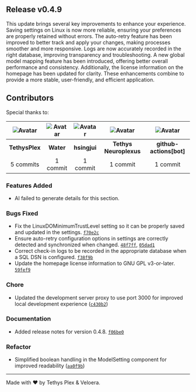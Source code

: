 ## Release v0.4.9

This update brings several key improvements to enhance your experience. Saving settings on Linux is now more reliable, ensuring your preferences are properly retained without errors. The auto-retry feature has been improved to better track and apply your changes, making processes smoother and more responsive. Logs are now accurately recorded in the right database, improving transparency and troubleshooting. A new global model mapping feature has been introduced, offering better overall performance and consistency. Additionally, the license information on the homepage has been updated for clarity. These enhancements combine to provide a more stable, user-friendly, and efficient application.

## Contributors

Special thanks to:

|![Avatar](https://github.com/TethysPlex.png?size=40) |![Avatar](https://github.com/github.png?size=40) |![Avatar](https://github.com/hsingjui.png?size=40) |![Avatar](https://github.com/github.png?size=40) |![Avatar](https://github.com/github.png?size=40) |
| :----------: | :----------: | :----------: | :----------: | :----------: |
| **TethysPlex** | **Water** | **hsingjui** | **Tethys Neuroplexus** | **github-actions[bot]** |
| 5 commits | 1 commit | 1 commit | 1 commit | 1 commit |

### Features Added

- AI failed to generate details for this section.
### Bugs Fixed

- Fix the LinuxDOMinimumTrustLevel setting so it can be properly saved and updated in the settings. [`f70e2c`](https://github.com/Veloera/Veloera/commit/f70e2c546a215f23ca3c6174ffc738de114744c6)
- Ensure auto-retry configuration options in settings are correctly detected and synchronized when changed. [`48f7ff`](https://github.com/Veloera/Veloera/commit/48f7ff55a281abb72852d8aa3520e0582dbafd70), [`05dad1`](https://github.com/Veloera/Veloera/commit/05dad15937f42e704568295fb3a0f9f60737a00e)
- Correct check-in logs to be recorded in the appropriate database when a SQL DSN is configured. [`f38f9b`](https://github.com/Veloera/Veloera/commit/f38f9b5f3aaae7784e2d461741d379753d6f088b)
- Update the homepage license information to GNU GPL v3-or-later. [`59fef9`](https://github.com/Veloera/Veloera/commit/59fef9d7a5f2ef5d006eb668df97d466b0e78dfc)
### Chore

- Updated the development server proxy to use port 3000 for improved local development experience ([`c430b2`](https://github.com/Veloera/Veloera/commit/c430b2b50b504d6422b4886d51c33258e742b462))
### Documentation

- Added release notes for version 0.4.8. [`f06be0`](https://github.com/Veloera/Veloera/commit/f06be05f48cab40e577ede6dd6ff3e3876a1871d)
### Refactor

- Simplified boolean handling in the ModelSetting component for improved readability ([`aa0f9b`](https://github.com/Veloera/Veloera/commit/aa0f9bcb20cc4d17af403ff4a655b2d0ef1ed095))
---

Made with ♥️ by Tethys Plex & Veloera.
